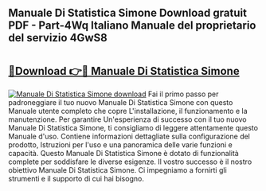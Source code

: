 ## Manuale Di Statistica Simone Download gratuit PDF - Part-4Wq Italiano Manuale del proprietario del servizio 4GwS8

# <h2><a href="http://dfgwqq.blite.top/?on=Manuale+Di+Statistica+Simone">🔗Download 👉🔴 Manuale Di Statistica Simone</a></h2>

[![Manuale Di Statistica Simone download](https://i.imgur.com/lujVjoI.png)](http://dfgwqq.blite.top/?on=Manuale+Di+Statistica+Simone)
Fai il primo passo per padroneggiare il tuo nuovo Manuale Di Statistica Simone con questo Manuale utente completo che copre L'installazione, il funzionamento e la manutenzione. Per garantire Un'esperienza di successo con il tuo nuovo Manuale Di Statistica Simone, ti consigliamo di leggere attentamente questo Manuale d'uso. Contiene informazioni dettagliate sulla configurazione del prodotto, Istruzioni per l'uso e una panoramica delle varie funzioni e capacità. Questo Manuale Di Statistica Simone è dotato di funzionalità complete per soddisfare le diverse esigenze. Il vostro successo è il nostro obiettivo Manuale Di Statistica Simone. Ci impegniamo a fornirti gli strumenti e il supporto di cui hai bisogno.
